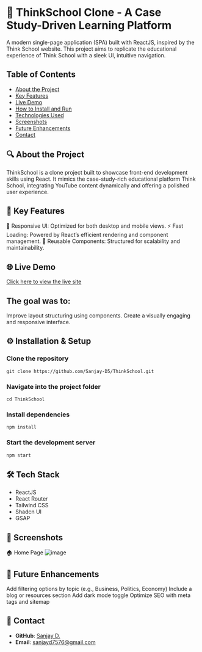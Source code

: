 # 🧠 ThinkSchool Clone - A Case Study-Driven Learning Platform
A modern single-page application (SPA) built with ReactJS, inspired by the Think School website. This project aims to replicate the educational experience of Think School with a sleek UI, intuitive navigation.

## Table of Contents

- [About the Project](#about-the-project)
- [Key Features](#key-features)
- [Live Demo](#live-demo)
- [How to Install and Run](#how-to-install-and-run)
- [Technologies Used](#technologies-used)
- [Screenshots](#screenshots)
- [Future Enhancements](#future-enhancements)
- [Contact](#contact)

## 🔍 About the Project

ThinkSchool is a clone project built to showcase front-end development skills using React. It mimics the case-study-rich educational platform Think School, integrating YouTube content dynamically and offering a polished user experience.

## 🚀 Key Features

📱 Responsive UI: Optimized for both desktop and mobile views.
⚡ Fast Loading: Powered by React’s efficient rendering and component management.
🎯 Reusable Components: Structured for scalability and maintainability.

## 🌐 Live Demo

[Click here to view the live site
](https://think-school.vercel.app/)

## The goal was to:

Improve layout structuring using components.
Create a visually engaging and responsive interface.

## ⚙️ Installation & Setup

### Clone the repository
```
git clone https://github.com/Sanjay-D5/ThinkSchool.git
```
### Navigate into the project folder
```
cd ThinkSchool
```
### Install dependencies
```
npm install
```
### Start the development server
```
npm start
```

## 🛠️ Tech Stack

- ReactJS
- React Router
- Tailwind CSS
- Shadcn UI
- GSAP

## 📸 Screenshots

🏠 Home Page
![image](https://github.com/user-attachments/assets/f4298e22-c556-4fbf-9c71-6be13d71feb5)


## 🔮 Future Enhancements

Add filtering options by topic (e.g., Business, Politics, Economy)
Include a blog or resources section
Add dark mode toggle
Optimize SEO with meta tags and sitemap

## 🤝 Contact

- **GitHub**: [Sanjay D.](https://github.com/sanjayshre)
- **Email**: sanjayd7576@gmail.com
